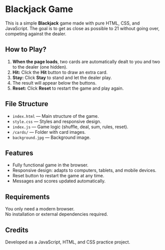 # Blackjack Game

This is a simple **Blackjack** game made with pure HTML, CSS, and JavaScript. The goal is to get as close as possible to 21 without going over, competing against the dealer.

## How to Play?

1. **When the page loads**, two cards are automatically dealt to you and two to the dealer (one hidden).
2. **Hit:** Click the **Hit** button to draw an extra card.
3. **Stay:** Click **Stay** to stand and let the dealer play.
4. The result will appear below the buttons.
5. **Reset:** Click **Reset** to restart the game and play again.

## File Structure

- `index.html` — Main structure of the game.
- `style.css` — Styles and responsive design.
- `index.js` — Game logic (shuffle, deal, sum, rules, reset).
- `/cards/` — Folder with card images.
- `background.jpg` — Background image.

## Features

- Fully functional game in the browser.
- Responsive design: adapts to computers, tablets, and mobile devices.
- Reset button to restart the game at any time.
- Messages and scores updated automatically.

## Requirements

You only need a modern browser.  
No installation or external dependencies required.

## Credits

Developed as a JavaScript, HTML, and CSS practice project.